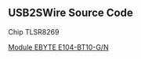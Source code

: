 ## USB2SWire Source Code

Chip TLSR8269 

[Module EBYTE E104-BT10-G/N](http://www.ebyte.com/en/product-view-news.aspx?id=616)





